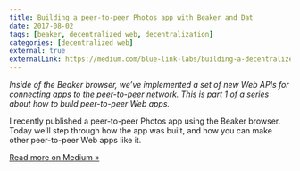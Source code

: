 ```yaml
---
title: Building a peer-to-peer Photos app with Beaker and Dat
date: 2017-08-02
tags: [beaker, decentralized web, decentralization]
categories: [decentralized web]
external: true
externalLink: https://medium.com/blue-link-labs/building-a-decentralized-peer-to-peer-photos-app-with-beaker-and-dat-c8a470202b4c
---
```

*Inside of the Beaker browser, we’ve implemented a set of new Web APIs for
connecting apps to the peer-to-peer network. This is part 1 of a series about
how to build peer-to-peer Web apps.*

I recently published a peer-to-peer Photos app using the Beaker browser. Today we’ll step through how the app was built, and how you can make other peer-to-peer Web apps like it.

<!--more-->

[Read more on Medium &raquo;](https://medium.com/blue-link-labs/building-a-decentralized-peer-to-peer-photos-app-with-beaker-and-dat-c8a470202b4c)